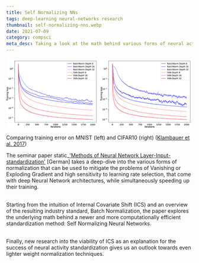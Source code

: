```yaml
---
title: Self Normalizing NNs
tags: deep-learning neural-networks research
thumbnail: self-normalizing-nns.webp
date: 2021-07-09
category: compsci
meta_desc: Taking a look at the math behind various forms of neural activity standardization, especially Self Normalizing Neural Networks
---
```


![Two graphs comparing the training loss over the training iterations for SNNs and NNs using Batch Norm of different depths on the MNIST and CIFAR10 datasets, showing faster convergence for the SNNs](../assets/images/self-normalizing-nns/comparison.webp)

<span id="imageSource">Comparing training error on MNIST (left) and CIFAR10 (right) ([Klambauer et al. 2017](https://arxiv.org/pdf/1706.02515.pdf))</span>

The seminar paper static_['Methods of Neural Network Layer-Input-standardization'](/pdfs/Techniken_zur_Standardisierung_der_Schicht-Inputs_Neuronaler_Netze.pdf)
[German] takes a deep-dive into the various forms of normalization
that can be used to mitigate the problems of Vanishing or Exploding Gradient and high sensitivity to learning rate selection, that come with deep Neural Network architectures, while simultaneously speeding up their training.
<br></br>

Starting from the intuition of Internal Covariate Shift (ICS) and an overview of the resulting industry standard, Batch Normalization, the paper explores the underlying math behind a newer and more
computationally efficient standardization method: Self Normalizing Neural Networks.
<br></br>

Finally, new research into the viability of ICS as an explanation for the success of neural activity standardization gives us an outlook towards even lighter weight normalization techniques.
